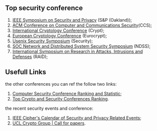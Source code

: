 ## Top security conference

1. [IEEE Symposium on Security and Privacy](http://www.ieee-security.org/TC/SP-Index.html) (S&P (Oakland));
2. [ACM Conference on Computer and Communications Security](http://www.acm.org/sigs/sigsac/ccs/)(CCS);
3. [International Cryptology Conference](http://www.iacr.org/conferences/) (Crypt);
4. [European Cryptology Conference](http://www.iacr.org/conferences/) (Eurocrypt);
5. [Usenix Security Symposium](https://www.usenix.org/conferences/byname/108) (Security);
6. [SOC Network and Distributed System Security Symposium](http://www.isoc.org/isoc/conferences/ndss/) (NDSS);
7. [International Symposium on  Research in Attacks, Intrusions and Defenses](http://www.raid-symposium.org/) (RAID);

## Usefull Links

the other conferences you can ref the follow two links:
1. [Computer Security Conference Ranking and Statistic](http://faculty.cs.tamu.edu/guofei/sec_conf_stat.htm);
2. [Top Crypto and Security Conferences Ranking](http://icsd.i2r.a-star.edu.sg/staff/jianying/conference-ranking.html).

the recent security events and conference:
1. [IEEE Cipher's Calendar of Security and Privacy Related Events](http://www.ieee-security.org/Calendar/cipher-hypercalendar.html);
2. [UCL Crypto Group  | Call for papers](http://www.uclouvain.be/crypto/callforpapers/forthcoming).